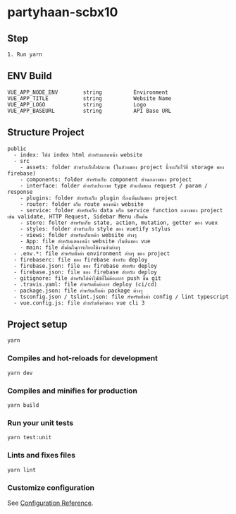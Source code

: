 # partyhaan-scbx10

## Step

```
1. Run yarn

```

## ENV Build
```
VUE_APP_NODE_ENV        string          Environment
VUE_APP_TITLE           string          Website Name
VUE_APP_LOGO            string          Logo
VUE_APP_BASEURL         string          API Base URL
```

## Structure Project
```
public
  - index: ไฟล์ index html สำหรับแสดหน้า website
  - src
    - assets: folder สำหรับเก็บไฟล์ภาพ (ในส่วนของ project นี้จะเก็บไว้ที่ storage ของ firebase)
    - components: folder สำหรับเก็บ component ส่วนกลางของ project
    - interface: folder สำหรับประกาศ type ตัวแปลของ request / param / response
    - plugins: folder สำหรับเก็บ plugin ที่ลงเพิ่มเติมของ project
    - router: folder เก็บ route ของหน้า website
    - service: folder สำหรับเก็บ data หรือ service function กลางของ project เช่น validate, HTTP Request, Sidebar Menu เป็นต้น
    - store: folter สำหรับเก็บ state, action, mutation, getter ของ vuex
    - styles: folder สำหรับเก็บ style ของ vuetify stylus
    - views: folder สำหรับเก็บหน้า website ต่างๆ
    - App: file สำหรับแสดงหน้า website เริ่มต้นของ vue
    - main: file ตั้งต้นในการเรียกใช้งานส่วต่างๆ
  - .env.*: file สำหรับตั้งค่า environment ต่างๆ ของ project
  - firebaserc: file ของ firebase สำหรับ deploy
  - firebase.json: file ของ firebase สำหรับ deploy
  - firebase.json: file ของ firebase สำหรับ deploy
  - gitignore: file สำหรับใส่ค่าไฟล์ที่ไม่ต้องการ push ขึ้น git
  - .travis.yaml: file สำหรับตั้งค่าการ deploy (ci/cd)
  - package.json: file สำหรับเก็บค่า package ต่างๆ
  - tsconfig.json / tslint.json: file สำหรับตั่งค่า config / lint typescript
  - vue.config.js: file สำหรับตั้งค่าของ vue cli 3
```

## Project setup
```
yarn
```

### Compiles and hot-reloads for development
```
yarn dev
```

### Compiles and minifies for production
```
yarn build
```

### Run your unit tests
```
yarn test:unit
```

### Lints and fixes files
```
yarn lint
```

### Customize configuration
See [Configuration Reference](https://cli.vuejs.org/config/).
